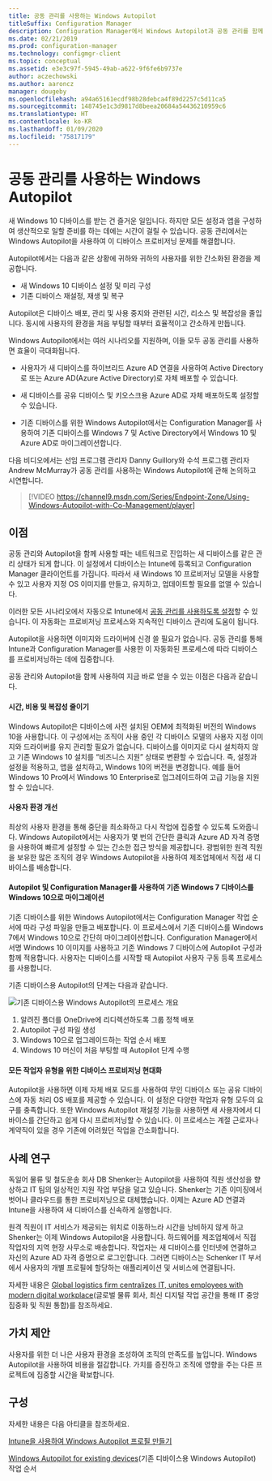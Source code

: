 ```yaml
---
title: 공동 관리를 사용하는 Windows Autopilot
titleSuffix: Configuration Manager
description: Configuration Manager에서 Windows Autopilot과 공동 관리를 함께 사용하여 새 Windows 10 디바이스의 설정을 간소화합니다.
ms.date: 02/21/2019
ms.prod: configuration-manager
ms.technology: configmgr-client
ms.topic: conceptual
ms.assetid: e3e3c97f-5945-49ab-a622-9f6fe6b9737e
author: aczechowski
ms.author: aaroncz
manager: dougeby
ms.openlocfilehash: a94a65161ecdf98b28debca4f89d2257c5d11ca5
ms.sourcegitcommit: 148745e1c3d9817d8beea20684a54436210959c6
ms.translationtype: HT
ms.contentlocale: ko-KR
ms.lasthandoff: 01/09/2020
ms.locfileid: "75817179"
---
```

# <a name="windows-autopilot-with-co-management"></a>공동 관리를 사용하는 Windows Autopilot

새 Windows 10 디바이스를 받는 건 즐거운 일입니다. 하지만 모든 설정과 앱을 구성하여 생산적으로 일할 준비를 하는 데에는 시간이 걸릴 수 있습니다. 공동 관리에서는 Windows Autopilot을 사용하여 이 디바이스 프로비저닝 문제를 해결합니다.

Autopilot에서는 다음과 같은 상황에 귀하와 귀하의 사용자를 위한 간소화된 환경을 제공합니다.
- 새 Windows 10 디바이스 설정 및 미리 구성  
- 기존 디바이스 재설정, 재생 및 복구  

Autopilot은 디바이스 배포, 관리 및 사용 중지와 관련된 시간, 리소스 및 복잡성을 줄입니다. 동시에 사용자의 환경을 처음 부팅할 때부터 효율적이고 간소하게 만듭니다.

Windows Autopilot에서는 여러 시나리오를 지원하며, 이들 모두 공동 관리를 사용하면 효율이 극대화됩니다.

- 사용자가 새 디바이스를 하이브리드 Azure AD 연결을 사용하여 Active Directory로 또는 Azure AD(Azure Active Directory)로 자체 배포할 수 있습니다.  

- 새 디바이스를 공유 디바이스 및 키오스크용 Azure AD로 자체 배포하도록 설정할 수 있습니다.  

- 기존 디바이스를 위한 Windows Autopilot에서는 Configuration Manager를 사용하여 기존 디바이스를 Windows 7 및 Active Directory에서 Windows 10 및 Azure AD로 마이그레이션합니다.  

다음 비디오에서는 선임 프로그램 관리자 Danny Guillory와 수석 프로그램 관리자 Andrew McMurray가 공동 관리를 사용하는 Windows Autopilot에 관해 논의하고 시연합니다.

> [!VIDEO https://channel9.msdn.com/Series/Endpoint-Zone/Using-Windows-Autopilot-with-Co-Management/player]



## <a name="benefits"></a>이점

공동 관리와 Autopilot을 함께 사용할 때는 네트워크로 진입하는 새 디바이스를 같은 관리 상태가 되게 합니다. 이 설정에서 디바이스는 Intune에 등록되고 Configuration Manager 클라이언트를 가집니다.  따라서 새 Windows 10 프로비저닝 모델을 사용할 수 있고 사용자 지정 OS 이미지를 만들고, 유지하고, 업데이트할 필요를 없앨 수 있습니다. 

이러한 모든 시나리오에서 자동으로 Intune에서 [공동 관리를 사용하도록 설정](/sccm/comanage/how-to-prepare-win10)할 수 있습니다. 이 자동화는 프로비저닝 프로세스와 지속적인 디바이스 관리에 도움이 됩니다.

Autopilot을 사용하면 이미지와 드라이버에 신경 쓸 필요가 없습니다. 공동 관리를 통해 Intune과 Configuration Manager를 사용한 이 자동화된 프로세스에 따라 디바이스를 프로비저닝하는 데에 집중합니다.


공동 관리와 Autopilot을 함께 사용하여 지금 바로 얻을 수 있는 이점은 다음과 같습니다.

#### <a name="reduce-time-costs-and-complexity"></a>시간, 비용 및 복잡성 줄이기
Windows Autopilot은 디바이스에 사전 설치된 OEM에 최적화된 버전의 Windows 10을 사용합니다. 이 구성에서는 조직이 사용 중인 각 디바이스 모델의 사용자 지정 이미지와 드라이버를 유지 관리할 필요가 없습니다. 디바이스를 이미지로 다시 설치하지 않고 기존 Windows 10 설치를 “비즈니스 지원” 상태로 변환할 수 있습니다. 즉, 설정과 설정을 적용하고, 앱을 설치하고, Windows 10의 버전을 변경합니다. 예를 들어 Windows 10 Pro에서 Windows 10 Enterprise로 업그레이드하여 고급 기능을 지원할 수 있습니다.

#### <a name="improve-the-user-experience"></a>사용자 환경 개선
최상의 사용자 환경을 통해 중단을 최소화하고 다시 작업에 집중할 수 있도록 도와줍니다. Windows Autopilot에서는 사용자가 몇 번의 간단한 클릭과 Azure AD 자격 증명을 사용하여 빠르게 설정할 수 있는 간소한 접근 방식을 제공합니다. 광범위한 원격 직원을 보유한 많은 조직의 경우 Windows Autopilot을 사용하여 제조업체에서 직접 새 디바이스를 배송합니다.

#### <a name="use-autopilot-and-configuration-manager-to-migrate-existing-windows-7-devices-to-windows-10"></a>Autopilot 및 Configuration Manager를 사용하여 기존 Windows 7 디바이스를 Windows 10으로 마이그레이션
기존 디바이스를 위한 Windows Autopilot에서는 Configuration Manager 작업 순서에 따라 구성 파일을 만들고 배포합니다. 이 프로세스에서 기존 디바이스를 Windows 7에서 Windows 10으로 간단히 마이그레이션합니다. Configuration Manager에서 서명 Windows 10 이미지를 사용하고 기존 Windows 7 디바이스에 Autopilot 구성과 함께 적용합니다. 사용자는 디바이스를 시작할 때 Autopilot 사용자 구동 등록 프로세스를 사용합니다.

기존 디바이스용 Autopilot의 단계는 다음과 같습니다.

![기존 디바이스용 Windows Autopilot의 프로세스 개요](media/autopilot-for-existing-devices.png)

1. 알려진 폴더를 OneDrive에 리디렉션하도록 그룹 정책 배포
2. Autopilot 구성 파일 생성
3. Windows 10으로 업그레이드하는 작업 순서 배포
4. Windows 10 머신이 처음 부팅할 때 Autopilot 단계 수행

#### <a name="modernizing-device-provisioning-for-all-types-of-workers"></a>모든 작업자 유형을 위한 디바이스 프로비저닝 현대화
Autopilot을 사용하면 이제 자체 배포 모드를 사용하여 무인 디바이스 또는 공유 디바이스에 자동 처리 OS 배포를 제공할 수 있습니다. 이 설정은 다양한 작업자 유형 모두의 요구를 충족합니다. 또한 Windows Autopilot 재설정 기능을 사용하면 새 사용자에서 디바이스를 간단하고 쉽게 다시 프로비저닝할 수 있습니다. 이 프로세스는 계절 근로자나 계약직이 있을 경우 기존에 어려웠던 작업을 간소화합니다. 



## <a name="case-study"></a>사례 연구

독일어 물류 및 철도운송 회사 DB Shenker는 Autopilot을 사용하여 직원 생산성을 향상하고 IT 팀의 일상적인 지원 작업 부담을 덜고 있습니다. Shenker는 기존 이미징에서 벗어나 클라우드를 통한 프로비저닝으로 대체했습니다. 이제는 Azure AD 연결과 Intune을 사용하여 새 디바이스를 신속하게 실행합니다. 

원격 직원이 IT 서비스가 제공되는 위치로 이동하느라 시간을 낭비하지 않게 하고 Shenker는 이제 Windows Autopilot을 사용합니다. 하드웨어를 제조업체에서 직접 작업자의 지역 현장 사무소로 배송합니다. 작업자는 새 디바이스를 인터넷에 연결하고 자신의 Azure AD 자격 증명으로 로그인합니다. 그러면 디바이스는 Schenker IT 부서에서 사용자의 개별 프로필에 할당하는 애플리케이션 및 서비스에 연결됩니다.

자세한 내용은 [Global logistics firm centralizes IT, unites employees with modern digital workplace](https://customers.microsoft.com/story/db-schenker-travel-transportation-windows-10)(글로벌 물류 회사, 최신 디지털 작업 공간을 통해 IT 중앙 집중화 및 직원 통합)를 참조하세요.



## <a name="value-proposition"></a>가치 제안

사용자를 위한 더 나은 사용자 환경을 조성하여 조직의 만족도를 높입니다. Windows Autopilot을 사용하여 비용을 절감합니다. 가치를 증진하고 조직에 영향을 주는 다른 프로젝트에 집중할 시간을 확보합니다.



## <a name="configure"></a>구성

자세한 내용은 다음 아티클을 참조하세요.

[Intune을 사용하여 Windows Autopilot 프로필 만들기](https://docs.microsoft.com/intune/enrollment-autopilot)

[Windows Autopilot for existing devices](/sccm/osd/deploy-use/windows-autopilot-for-existing-devices)(기존 디바이스용 Windows Autopilot) 작업 순서

